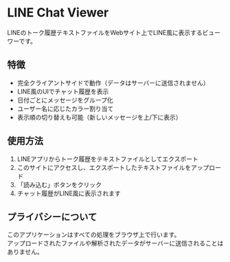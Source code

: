 # LINE Chat Viewer

LINEのトーク履歴テキストファイルをWebサイト上でLINE風に表示するビューワーです。

## 特徴

- 完全クライアントサイドで動作（データはサーバーに送信されません）
- LINE風のUIでチャット履歴を表示
- 日付ごとにメッセージをグループ化
- ユーザー名に応じたカラー割り当て
- 表示順の切り替えも可能（新しいメッセージを上/下に表示）

## 使用方法

1. LINEアプリからトーク履歴をテキストファイルとしてエクスポート
2. このサイトにアクセスし、エクスポートしたテキストファイルをアップロード
3. 「読み込む」ボタンをクリック
4. チャット履歴がLINE風に表示されます

## プライバシーについて

このアプリケーションはすべての処理をブラウザ上で行います。  
アップロードされたファイルや解析されたデータがサーバーに送信されることはありません。

